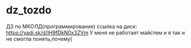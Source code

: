 # dz_tozdo
ДЗ по МКОЛД(программирование) ссылка на диск: https://yadi.sk/d/IH9fDkN0x3ZVm
  У меня не работает майстем и я так и не смогла понять,почему(
